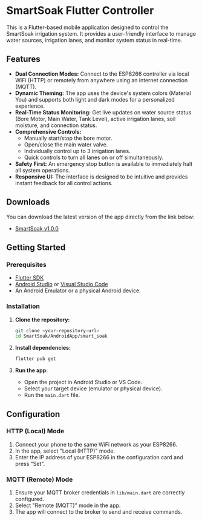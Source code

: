# SmartSoak Flutter Controller

This is a Flutter-based mobile application designed to control the SmartSoak irrigation system. It provides a user-friendly interface to manage water sources, irrigation lanes, and monitor system status in real-time.

## Features

- **Dual Connection Modes:** Connect to the ESP8266 controller via local WiFi (HTTP) or remotely from anywhere using an internet connection (MQTT).
- **Dynamic Theming:** The app uses the device's system colors (Material You) and supports both light and dark modes for a personalized experience.
- **Real-Time Status Monitoring:** Get live updates on water source status (Bore Motor, Main Water, Tank Level), active irrigation lanes, soil moisture, and connection status.
- **Comprehensive Controls:**
    - Manually start/stop the bore motor.
    - Open/close the main water valve.
    - Individually control up to 3 irrigation lanes.
    - Quick controls to turn all lanes on or off simultaneously.
- **Safety First:** An emergency stop button is available to immediately halt all system operations.
- **Responsive UI:** The interface is designed to be intuitive and provides instant feedback for all control actions.

## Downloads

You can download the latest version of the app directly from the link below:

- [SmartSoak v1.0.0](app/app-release.apk)

## Getting Started

### Prerequisites

- [Flutter SDK](https://flutter.dev/docs/get-started/install)
- [Android Studio](https://developer.android.com/studio) or [Visual Studio Code](https://code.visualstudio.com/)
- An Android Emulator or a physical Android device.

### Installation

1.  **Clone the repository:**
    ```sh
    git clone <your-repository-url>
    cd SmartSoak/AndroidApp/smart_soak
    ```

2.  **Install dependencies:**
    ```sh
    flutter pub get
    ```

3.  **Run the app:**
    - Open the project in Android Studio or VS Code.
    - Select your target device (emulator or physical device).
    - Run the `main.dart` file.

## Configuration

### HTTP (Local) Mode

1.  Connect your phone to the same WiFi network as your ESP8266.
2.  In the app, select "Local (HTTP)" mode.
3.  Enter the IP address of your ESP8266 in the configuration card and press "Set".

### MQTT (Remote) Mode

1.  Ensure your MQTT broker credentials in `lib/main.dart` are correctly configured.
2.  Select "Remote (MQTT)" mode in the app.
3.  The app will connect to the broker to send and receive commands.
